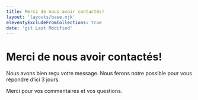 ```yaml
---
title: Merci de nous avoir contactés!
layout: 'layouts/base.njk'
eleventyExcludeFromCollections: true
date: 'git Last Modified'
---
```


# Merci de nous avoir contactés!

Nous avons bien reçu votre message. Nous ferons notre possible pour vous répondre d’ici 3 jours.

Merci pour vos commentaires et vos questions.
